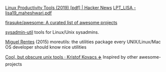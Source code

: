 
[Linux Productivity Tools (2019) [pdf] | Hacker News](https://news.ycombinator.com/item?id=23229241)
[LPT_LISA - lisa19_maheshwari.pdf](https://www.usenix.org/sites/default/files/conference/protected-files/lisa19_maheshwari.pdf)

[firasuke/awesome: A curated list of awesome projects](https://github.com/firasuke/awesome)

[sysadmin-util](https://github.com/skx/sysadmin-util)
tools for Linux/Unix sysadmins.

[Miguel Rentes](https://rentes.github.io/unix/utilities/2015/07/27/moreutils-package/)
(2015) moreutils: the utilities package every UNIX/Linux/Mac OS developer should know
nice utilities

[Cool, but obscure unix tools · Kristof Kovacs ✈️](https://kkovacs.eu/cool-but-obscure-unix-tools/)
Inspired by other awesome-projects
